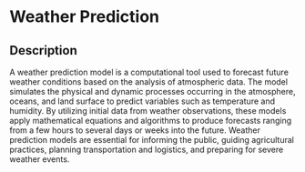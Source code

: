 # Weather Prediction

Description
---
A weather prediction model is a computational tool used to forecast future weather conditions based on the analysis of atmospheric data. The model simulates the physical and dynamic processes occurring in the atmosphere, oceans, and land surface to predict variables such as temperature and humidity. By utilizing initial data from weather observations, these models apply mathematical equations and algorithms to produce forecasts ranging from a few hours to several days or weeks into the future. Weather prediction models are essential for informing the public, guiding agricultural practices, planning transportation and logistics, and preparing for severe weather events.

